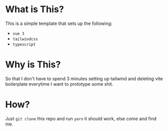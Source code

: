 # What is This?

This is a simple template that sets up the following:

- `vue 3`
- `tailwindcss`
- `typescript`

# Why is This?

So that I don't have to spend 3 minutes setting up tailwind and deleting vite boilerplate everytime I want to prototype some shit.

# How?

Just `git clone` this repo and run `yarn` it should work, else come and find me.
